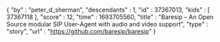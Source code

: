 {
  "by" : "peter_d_sherman",
  "descendants" : 1,
  "id" : 37367013,
  "kids" : [ 37367118 ],
  "score" : 12,
  "time" : 1693705560,
  "title" : "Baresip – An Open Source modular SIP User-Agent with audio and video support",
  "type" : "story",
  "url" : "https://github.com/baresip/baresip"
}
